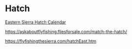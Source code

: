 # Hatch

[Eastern Sierra Hatch Calendar](https://calendar.google.com/calendar/u/0?cid=OTdiNjhjOGM1ZjJmOTVkNDBkMDc3NzBhYTY3YTE1NjU0OTU1N2E0OTVhMjRmMDY2YTAzZDI5OTEzNDMzNzI2MkBncm91cC5jYWxlbmRhci5nb29nbGUuY29t)

<https://askaboutflyfishing.fliesforsale.com/match-the-hatch/>

<https://flyfishingthesierra.com/hatchEast.htm>
